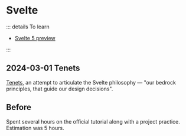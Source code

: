 # Svelte <Tag variant="total" value='5.5 h' />

::: details To learn

- [Svelte 5 preview](https://svelte-5-preview.vercel.app/docs/introduction)

:::

## 2024-03-01 Tenets <Tag value="0.5 h" />

[Tenets](https://github.com/sveltejs/svelte/discussions/10085), an attempt to articulate the Svelte philosophy — "our bedrock principles,
that guide our design decisions".

## Before <Tag value="5 h" />

Spent several hours on the official tutorial along with a project practice. Estimation was 5 hours.
